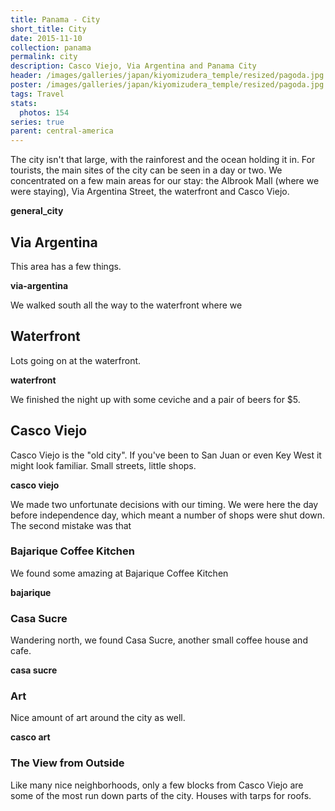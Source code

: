 ```yaml
---
title: Panama - City
short_title: City
date: 2015-11-10
collection: panama
permalink: city
description: Casco Viejo, Via Argentina and Panama City
header: /images/galleries/japan/kiyomizudera_temple/resized/pagoda.jpg
poster: /images/galleries/japan/kiyomizudera_temple/resized/pagoda.jpg
tags: Travel
stats:
  photos: 154
series: true
parent: central-america
---
```


The city isn't that large, with the rainforest and the ocean holding it in. For tourists, the main sites of the city can be seen in a day or two. We concentrated on a few main areas for our stay: the Albrook Mall (where we were staying), Via Argentina Street, the waterfront and Casco Viejo.

__general_city__

## Via Argentina

This area has a few things.

__via-argentina__

We walked south all the way to the waterfront where we

## Waterfront

Lots going on at the waterfront.

__waterfront__

We finished the night up with some ceviche and a pair of beers for $5.

## Casco Viejo

Casco Viejo is the "old city". If you've been to San Juan or even Key West it might look familiar. Small streets, little shops.

__casco viejo__

We made two unfortunate decisions with our timing. We were here the day before independence day, which meant a number of shops were shut down. The second mistake was that

### Bajarique Coffee Kitchen

We found some amazing at Bajarique Coffee Kitchen

__bajarique__

### Casa Sucre

Wandering north, we found Casa Sucre, another small coffee house and cafe.

__casa sucre__

### Art

Nice amount of art around the city as well.

__casco art__

### The View from Outside

Like many nice neighborhoods, only a few blocks from Casco Viejo are some of the most run down parts of the city. Houses with tarps for roofs.
